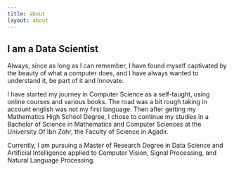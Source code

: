 ```yaml
---
title: about
layout: about
---
```


## I am a Data Scientist 

Always, since as long as I can remember, I have found myself captivated by the beauty of what a computer does, and I have always wanted to understand it, be part of it and Innovate.

I have started my journey in Computer Science as a self-taught, using online courses and various books. The road was a bit rough taking in account english was not my first language. Then after getting my Mathematics High School Degree, I chose to continue my studies in a Bachelor of Science in Mathematics and Computer Sciences at the University Of Ibn Zohr, the Faculty of Science in Agadir.

Currently, I am pursuing a Master of Research Degree in Data Science and Artificial Intelligence applied to Computer Vision, Signal Processing, and Natural Language Processing.

